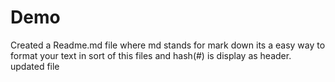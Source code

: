 # Demo 
Created a Readme.md file where md stands for mark down its a easy way to format your text in sort of this files and hash(#) is display as header.
updated file
